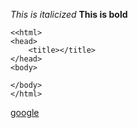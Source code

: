 *This is italicized*
**This is bold**

```
<<html>
<head>
	<title></title>
</head>
<body>

</body>
</html>
```

[google](http://www.google.com)
